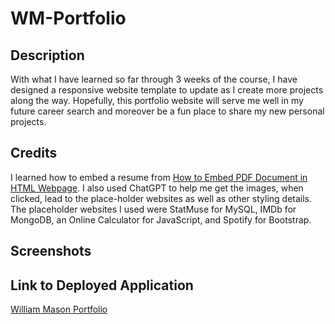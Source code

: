 # WM-Portfolio #

## Description ##
With what I have learned so far through 3 weeks of the course, I have designed a responsive website template to update as I
create more projects along the way. Hopefully, this portfolio website will serve me well in my future career search and moreover
be a fun place to share my new personal projects.

## Credits ##
I learned how to embed a resume from [How to Embed PDF Document in HTML Webpage](https://www.codexworld.com/embed-pdf-document-file-in-html-web-page/#:~:text=Generally%2C%20a%20hyperlink%20is%20used,document%20on%20the%20web%20page). I also used ChatGPT to help me get the images, when clicked, lead
to the place-holder websites as well as other styling details. The placeholder websites I used were StatMuse for MySQL, IMDb for MongoDB, an Online Calculator for JavaScript, and 
Spotify for Bootstrap.

## Screenshots ##

## Link to Deployed Application ##
[William Mason Portfolio](https://wmason1997.github.io/WM-Portfolio/)
